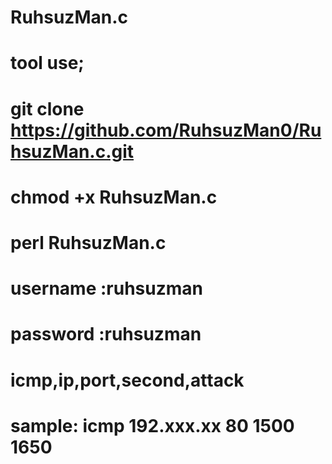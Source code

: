 # RuhsuzMan.c
# tool use;
# git clone https://github.com/RuhsuzMan0/RuhsuzMan.c.git
# chmod +x RuhsuzMan.c
# perl RuhsuzMan.c
# username :ruhsuzman
# password :ruhsuzman
# icmp,ip,port,second,attack
# sample: icmp 192.xxx.xx 80 1500 1650

